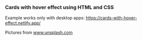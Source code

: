 ### Cards with hover effect using HTML and CSS


Example works only with desktop apps: https://cards-with-hover-effect.netlify.app/

Pictures from www.unsplash.com
